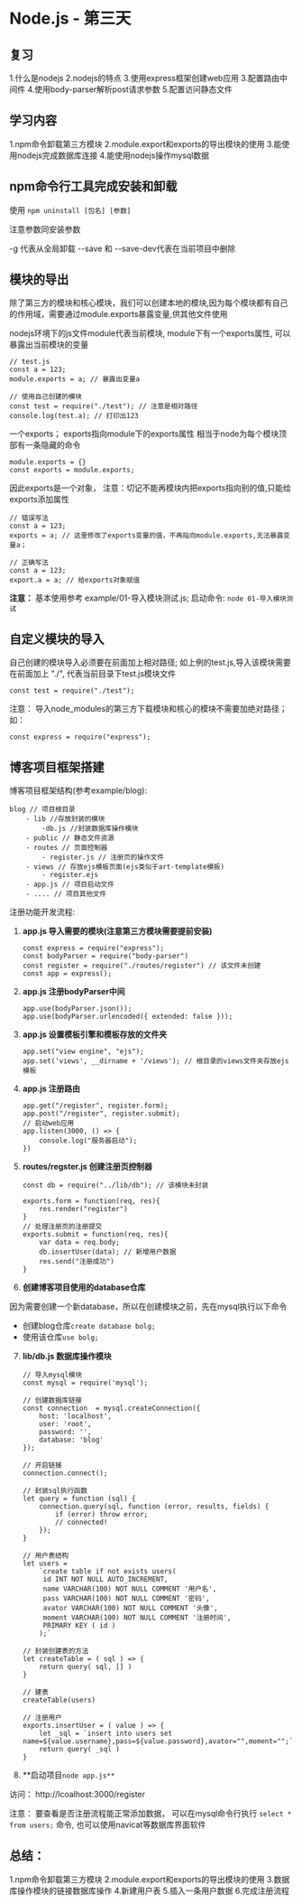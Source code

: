# Node.js - 第三天

## 复习
1.什么是nodejs
2.nodejs的特点
3.使用express框架创建web应用
3.配置路由中间件
4.使用body-parser解析post请求参数
5.配置访问静态文件

## 学习内容
1.npm命令卸载第三方模块
2.module.export和exports的导出模块的使用
3.能使用nodejs完成数据库连接
4.能使用nodejs操作mysql数据

## npm命令行工具完成安装和卸载

使用 `npm uninstall [包名] [参数]`

注意参数同安装参数

-g 代表从全局卸载
--save 和 --save-dev代表在当前项目中删除

## 模块的导出

除了第三方的模块和核心模块，我们可以创建本地的模块,因为每个模块都有自己的作用域，需要通过module.exports暴露变量,供其他文件使用

nodejs环境下的js文件module代表当前模块, 
module下有一个exports属性, 可以暴露出当前模块的变量

    // test.js
    const a = 123;
    module.exports = a; // 暴露出变量a
    
    // 使用自己创建的模块
    const test = require("./test"); // 注意是相对路径
    console.log(test.a); // 打印出123

一个exports； exports指向module下的exports属性
相当于node为每个模块顶部有一条隐藏的命令 

    module.exports = {}
    const exports = module.exports;

因此exports是一个对象， 注意：切记不能再模块内把exports指向别的值,只能给exports添加属性

    // 错误写法
    const a = 123; 
    exports = a; // 这里修改了exports变量的值，不再指向module.exports,无法暴露变量a；
    
    // 正确写法
    const a = 123;
    export.a = a; // 给exports对象赋值

**注意：** 基本使用参考 example/01-导入模块测试.js; 启动命令: `node 01-导入模块测试`

## 自定义模块的导入

自己创建的模块导入必须要在前面加上相对路径; 如上例的test.js,导入该模块需要在前面加上 "./", 代表当前目录下test.js模块文件

    const test = require("./test");

注意： 导入node_modules的第三方下载模块和核心的模块不需要加绝对路径； 如：

    const express = require("express");

## 博客项目框架搭建

博客项目框架结构(参考example/blog):

    blog // 项目根目录
        - lib //存放封装的模块          
            -db.js //封装数据库操作模块
        - public // 静态文件资源
        - routes // 页面控制器
            - register.js // 注册页的操作文件
        - views // 存放ejs模板页面(ejs类似于art-template模板)
            - register.ejs
        - app.js // 项目启动文件
        - .... // 项目其他文件

注册功能开发流程:

1. **app.js 导入需要的模块(注意第三方模块需要提前安装)**

    ```
    const express = require("express");
    const bodyParser = require("body-parser")
    const register = require("./routes/register") // 该文件未创建
    const app = express();
    ```

2. **app.js 注册bodyParser中间**

    ```
    app.use(bodyParser.json());
    app.use(bodyParser.urlencoded({ extended: false }));
    ```

3. **app.js 设置模板引擎和模板存放的文件夹**

    ```
    app.set("view engine", "ejs");
    app.set('views', __dirname + '/views'); // 根目录的views文件夹存放ejs模板
    ```

4. **app.js  注册路由**

    ```
    app.get("/register", register.form);
    app.post("/register", register.submit);
    // 启动web应用
    app.listen(3000, () => {
        console.log("服务器启动");
    })
    ```

5. **routes/regster.js 创建注册页控制器**

    ```
    const db = require("../lib/db"); // 该模块未封装
        
    exports.form = function(req, res){
        res.render("register")
    }
    // 处理注册页的注册提交
    exports.submit = function(req, res){
        var data = req.body;
        db.insertUser(data); // 新增用户数据
        res.send("注册成功")
    }
    ```



6. **创建博客项目使用的database仓库**

因为需要创建一个新database，所以在创建模块之前，先在mysql执行以下命令

- 创建blog仓库`create database bolg;`
- 使用该仓库`use bolg;`

7. **lib/db.js 数据库操作模块**

    ```
    // 导入mysql模块
    const mysql = require('mysql');
    
    // 创建数据库链接
    const connection  = mysql.createConnection({
        host: 'localhost',
        user: 'root',
        password: '',
        database: 'blog'
    });
    
    // 开启链接
    connection.connect();
    
    // 封装sql执行函数
    let query = function (sql) {
        connection.query(sql, function (error, results, fields) {
            if (error) throw error;
            // connected!
        });
    }
    
    // 用户表结构
    let users =
        `create table if not exists users(
         id INT NOT NULL AUTO_INCREMENT,
         name VARCHAR(100) NOT NULL COMMENT '用户名',
         pass VARCHAR(100) NOT NULL COMMENT '密码',
         avator VARCHAR(100) NOT NULL COMMENT '头像',
         moment VARCHAR(100) NOT NULL COMMENT '注册时间',
         PRIMARY KEY ( id )
        );`
    
    // 封装创建表的方法
    let createTable = ( sql ) => {
        return query( sql, [] )
    }
    
    // 建表
    createTable(users)
    
    // 注册用户
    exports.insertUser = ( value ) => {
    	let _sql = `insert into users set name=${value.username},pass=${value.password},avator="",moment="";`
    	return query( _sql )
    }
    ```



8. **启动项目`node app.js**`


访问： http://lcoalhost:3000/register

注意： 要查看是否注册流程能正常添加数据， 可以在mysql命令行执行 `select * from users;` 命令,  也可以使用navicat等数据库界面软件

## 总结：

1.npm命令卸载第三方模块
2.module.export和exports的导出模块的使用
3.数据库操作模块的链接数据库操作
4.新建用户表
5.插入一条用户数据
6.完成注册流程